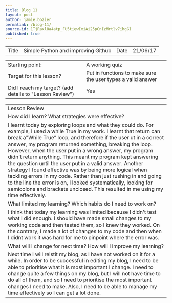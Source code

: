 ```yaml
---
title: Blog 11
layout: post
author: jamie.bozier
permalink: /blog-11/
source-id: 1TjRaxl8a4atp_FU5tiewIxiAi25pCnIzMrtlv7ihgGI
published: true
---
```

<table>
  <tr>
    <td>Title</td>
    <td>Simple Python and improving Github</td>
    <td>Date</td>
    <td>21/06/17</td>
  </tr>
</table>


<table>
  <tr>
    <td>Starting point:</td>
    <td>A working quiz</td>
  </tr>
  <tr>
    <td>Target for this lesson?</td>
    <td>Put in functions to make sure the user types a valid answer</td>
  </tr>
  <tr>
    <td>Did I reach my target? 
(add details to "Lesson Review")</td>
    <td>Yes
</td>
  </tr>
</table>


<table>
  <tr>
    <td>Lesson Review</td>
  </tr>
  <tr>
    <td>How did I learn? What strategies were effective? </td>
  </tr>
  <tr>
    <td>I learnt today by exploring loops and what they could do. For example, I used a while True in my work. I learnt that return can break a"While True” loop, and therefore if the user ut in a correct answer, my program returned something, breaking the loop. However, when the user put in a wrong answer, my program didn't return anything. This meant my program kept answering the question until the user put in a valid answer. Another strategy I found effective was by being more logical when tackling errors in my code. Rather than just rushing in and going to the line the error is on,  I looked systematically, looking for semicolons and brackets unclosed. This resulted in me using my time effectively.</td>
  </tr>
  <tr>
    <td>What limited my learning? Which habits do I need to work on? </td>
  </tr>
  <tr>
    <td>I think that today my learning was limited because I didn't test what I did enough. I should have made small changes to my working code and then tested them, so I knew they worked. On the contrary, I made a lot of changes to my code and then when I didnt work it was hard for me to  pinpoint where the error was.</td>
  </tr>
  <tr>
    <td>What will I change for next time? How will I improve my learning?</td>
  </tr>
  <tr>
    <td>Next time I will reistit my blog, as I have not worked on it for a while. In order to be successful in editing my blog, I need to be able to prioritise what it is most important I change. I need to change quite a few things on my blog, but I will not have time to do all of them, and so I need to prioritise the most important changes I need to make. Also, I need to be able to manage my time effectively so I can get a lot done.</td>
  </tr>
</table>


